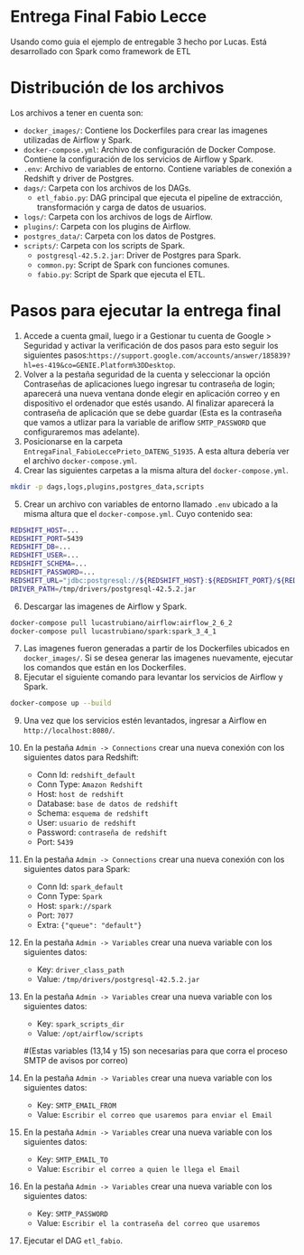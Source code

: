# Entrega Final Fabio Lecce
Usando como guia el ejemplo de entregable 3 hecho por Lucas. Está desarrollado con Spark como framework de ETL

# Distribución de los archivos
Los archivos a tener en cuenta son:
* `docker_images/`: Contiene los Dockerfiles para crear las imagenes utilizadas de Airflow y Spark.
* `docker-compose.yml`: Archivo de configuración de Docker Compose. Contiene la configuración de los servicios de Airflow y Spark.
* `.env`: Archivo de variables de entorno. Contiene variables de conexión a Redshift y driver de Postgres.
* `dags/`: Carpeta con los archivos de los DAGs.
    * `etl_fabio.py`: DAG principal que ejecuta el pipeline de extracción, transformación y carga de datos de usuarios.
* `logs/`: Carpeta con los archivos de logs de Airflow.
* `plugins/`: Carpeta con los plugins de Airflow.
* `postgres_data/`: Carpeta con los datos de Postgres.
* `scripts/`: Carpeta con los scripts de Spark.
    * `postgresql-42.5.2.jar`: Driver de Postgres para Spark.
    * `common.py`: Script de Spark con funciones comunes.
    * `fabio.py`: Script de Spark que ejecuta el ETL.

# Pasos para ejecutar la entrega final
1. Accede a cuenta gmail, luego ir a Gestionar tu cuenta de Google > Seguridad y activar la verificación de dos pasos para esto seguir los siguientes pasos:`https://support.google.com/accounts/answer/185839?hl=es-419&co=GENIE.Platform%3DDesktop`.
2. Volver a la pestaña seguridad de la cuenta y seleccionar la opción Contraseñas de aplicaciones luego ingresar tu contraseña de login; aparecerá una nueva ventana donde elegir en aplicación correo y en dispositivo el ordenador que estés usando. Al finalizar aparecerá la contraseña de aplicación que se debe guardar (Esta es la contraseña que vamos a utlizar para la variable de ariflow `SMTP_PASSWORD` que configuraremos mas adelante).
3. Posicionarse en la carpeta `EntregaFinal_FabioLeccePrieto_DATENG_51935`. A esta altura debería ver el archivo `docker-compose.yml`.
4. Crear las siguientes carpetas a la misma altura del `docker-compose.yml`.
```bash
mkdir -p dags,logs,plugins,postgres_data,scripts
```
5. Crear un archivo con variables de entorno llamado `.env` ubicado a la misma altura que el `docker-compose.yml`. Cuyo contenido sea:
```bash
REDSHIFT_HOST=...
REDSHIFT_PORT=5439
REDSHIFT_DB=...
REDSHIFT_USER=...
REDSHIFT_SCHEMA=...
REDSHIFT_PASSWORD=...
REDSHIFT_URL="jdbc:postgresql://${REDSHIFT_HOST}:${REDSHIFT_PORT}/${REDSHIFT_DB}?user=${REDSHIFT_USER}&password=${REDSHIFT_PASSWORD}"
DRIVER_PATH=/tmp/drivers/postgresql-42.5.2.jar
```
6. Descargar las imagenes de Airflow y Spark.
```bash
docker-compose pull lucastrubiano/airflow:airflow_2_6_2
docker-compose pull lucastrubiano/spark:spark_3_4_1
```
7. Las imagenes fueron generadas a partir de los Dockerfiles ubicados en `docker_images/`. Si se desea generar las imagenes nuevamente, ejecutar los comandos que están en los Dockerfiles.
8. Ejecutar el siguiente comando para levantar los servicios de Airflow y Spark.
```bash
docker-compose up --build
```
9. Una vez que los servicios estén levantados, ingresar a Airflow en `http://localhost:8080/`.
10. En la pestaña `Admin -> Connections` crear una nueva conexión con los siguientes datos para Redshift:
    * Conn Id: `redshift_default`
    * Conn Type: `Amazon Redshift`
    * Host: `host de redshift`
    * Database: `base de datos de redshift`
    * Schema: `esquema de redshift`
    * User: `usuario de redshift`
    * Password: `contraseña de redshift`
    * Port: `5439`
11. En la pestaña `Admin -> Connections` crear una nueva conexión con los siguientes datos para Spark:
    * Conn Id: `spark_default`
    * Conn Type: `Spark`
    * Host: `spark://spark`
    * Port: `7077`
    * Extra: `{"queue": "default"}`
12. En la pestaña `Admin -> Variables` crear una nueva variable con los siguientes datos:
    * Key: `driver_class_path`
    * Value: `/tmp/drivers/postgresql-42.5.2.jar`
13. En la pestaña `Admin -> Variables` crear una nueva variable con los siguientes datos:
    * Key: `spark_scripts_dir`
    * Value: `/opt/airflow/scripts`

    #(Estas variables (13,14 y 15) son necesarias para que corra el proceso SMTP de avisos por correo)
14. En la pestaña `Admin -> Variables` crear una nueva variable con los siguientes datos:
    * Key: `SMTP_EMAIL_FROM`
    * Value: `Escribir el correo que usaremos para enviar el Email`
15. En la pestaña `Admin -> Variables` crear una nueva variable con los siguientes datos:
    * Key: `SMTP_EMAIL_TO`
    * Value: `Escribir el correo a quien le llega el Email`
16. En la pestaña `Admin -> Variables` crear una nueva variable con los siguientes datos:
    * Key: `SMTP_PASSWORD`
    * Value: `Escribir el la contraseña del correo que usaremos`
17. Ejecutar el DAG `etl_fabio`.

